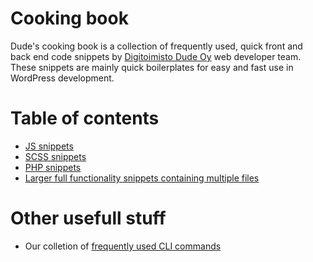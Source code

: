 # Cooking book

Dude's cooking book is a collection of frequently used, quick front and back end code snippets by [Digitoimisto Dude Oy](https://www.dude.fi) web developer team. These snippets are mainly quick boilerplates for easy and fast use in WordPress development.

# Table of contents

- [JS snippets](js/README.md)
- [SCSS snippets](scss/README.md)
- [PHP snippets](php/README.md)
- [Larger full functionality snippets containing multiple files](mixed/README.md)

# Other usefull stuff
- Our colletion of [frequently used CLI commands](https://github.com/digitoimistodude/frequently-used-commands)

